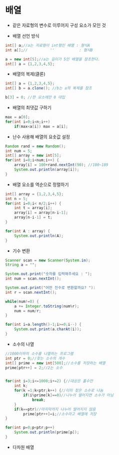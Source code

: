 # 배열

- 같은 자료형의 변수로 이루어지 구성 요소가 모인 것

- 배열 선언 방식

```java
int[] a;//a는 자료형이 int형인 배열 : 형식A
int a[];//          ''           : 형식B

a = new int[5];//a는 길이가 5인 배열을 참조한다.
int[] a = {1,2,3,4,5};
```

- 배열의 복제(클론)

```java
int[] a = {1,2,3,4,5};
int[] b = a.clone(); //b는 a의 복제를 참조

b[3] = 0; //한 요소에만 0 대입
```

- 배열의 최댓값 구하기

```java
max = a[0];
for(int i=0;i<n;i++)
    if(max<a[i]) max = a[i];
```



- 난수 사용해 배열의 요솟값 설정

```java
Random rand = new Random();
int num = 5;
int[] array = new int[5];
for(int i=0;i<num;i++) {
	array[i] = 100+rand.nextInt(90); //100~189
	System.out.println(array[i]);
}
```

- 배열 요소를 역순으로 정렬하기

```JAVA
int[] array = {1,2,3,4,5};
int n = 5;
for(int i=0;i< n/2;i++) {
    int t = array[i];
    array[i] = array[n-i-1];
    array[n-i-1] = t;
}

for(int A : array) {
    System.out.println(A);
}
```

- 기수 변환

```JAVA
Scanner scan = new Scanner(System.in);
String a = "";

System.out.print("숫자를 입력해주세요 : ");
int num = scan.nextInt();

System.out.print("어떤 진수로 변환할까요? "):
int r = scan.nextInt();

while(num!=0) {
    a += Integer.toString(num%r);
    num = num/r;
}

for(int i=a.length()-1;i>=0;i--) {
    System.out.print(a.charAt(i));
}
```

- 소수의 나열

```java
//1000이하의 소수를 나열하는 프로그램
int ptr = 0;//찾는 소수의 개수
int[] prime = new int[500];//소수를 저장하는 배열
prime[ptr++] = 2;//2는 소수


for(int i=3;i<=1000;i+=2) {//대상은 홀수만
    int k;
    for(k =1;k<ptr;k++) {//이미 찾은 소수로 나눔
        if(i%prime[k]==0)//나누어 떨어지면 소수가 아님
            break;
    }
    if(k==ptr)//마지막까지 나누어 떨어지지 않음
        prime[ptr++]=i;//소수라고 배열에 저장
}

for(int p=0;p<ptr;p++) 
    System.out.println(prime[p]);
}
```



- 다차원 배열

```java
```



